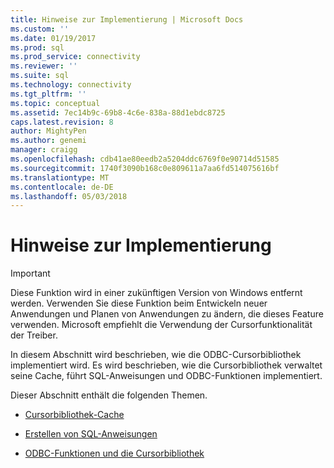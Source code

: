 ```yaml
---
title: Hinweise zur Implementierung | Microsoft Docs
ms.custom: ''
ms.date: 01/19/2017
ms.prod: sql
ms.prod_service: connectivity
ms.reviewer: ''
ms.suite: sql
ms.technology: connectivity
ms.tgt_pltfrm: ''
ms.topic: conceptual
ms.assetid: 7ec14b9c-69b8-4c6e-838a-88d1ebdc8725
caps.latest.revision: 8
author: MightyPen
ms.author: genemi
manager: craigg
ms.openlocfilehash: cdb41ae80eedb2a5204ddc6769f0e90714d51585
ms.sourcegitcommit: 1740f3090b168c0e809611a7aa6fd514075616bf
ms.translationtype: MT
ms.contentlocale: de-DE
ms.lasthandoff: 05/03/2018
---
```

# <a name="implementation-notes"></a>Hinweise zur Implementierung
> [!IMPORTANT]  
>  Diese Funktion wird in einer zukünftigen Version von Windows entfernt werden. Verwenden Sie diese Funktion beim Entwickeln neuer Anwendungen und Planen von Anwendungen zu ändern, die dieses Feature verwenden. Microsoft empfiehlt die Verwendung der Cursorfunktionalität der Treiber.  
  
 In diesem Abschnitt wird beschrieben, wie die ODBC-Cursorbibliothek implementiert wird. Es wird beschrieben, wie die Cursorbibliothek verwaltet seine Cache, führt SQL-Anweisungen und ODBC-Funktionen implementiert.  
  
 Dieser Abschnitt enthält die folgenden Themen.  
  
-   [Cursorbibliothek-Cache](../../../odbc/reference/appendixes/cursor-library-cache.md)  
  
-   [Erstellen von SQL-Anweisungen](../../../odbc/reference/appendixes/processing-sql-statements.md)  
  
-   [ODBC-Funktionen und die Cursorbibliothek](../../../odbc/reference/appendixes/odbc-functions-and-the-cursor-library.md)
